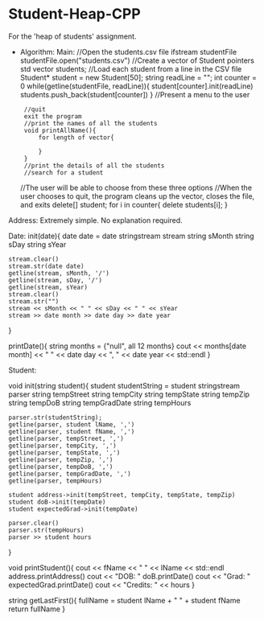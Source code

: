# Student-Heap-CPP
For the 'heap of students' assignment.

 - Algorithm:
Main:
    //Open the students.csv file
    ifstream studentFile
    studentFile.open("students.csv")
    //Create a vector of Student pointers
    std vector<Student> students;
    //Load each student from a line in the CSV file
    Student* student = new Student[50];
    string readLine = "";
    int counter = 0
    while(getline(studentFile, readLine)){
        student[counter].init(readLine)
        students.push_back(student[counter])
    }
    //Present a menu to the user

        //quit
        exit the program
        //print the names of all the students
        void printAllName(){
            for length of vector{
                
            }
        }
        //print the details of all the students
        //search for a student
    //The user will be able to choose from these three options
    //When the user chooses to quit, the program cleans up the vector, closes the file, and exits
    delete[] student;
    for i in counter{
        delete students[i];
    }



Address:
Extremely simple. No explanation required.

Date:
init(date){
    date date = date
    stringstream stream
    string sMonth
    string sDay
    string sYear

    stream.clear()
    stream.str(date date)
    getline(stream, sMonth, '/')
    getline(stream, sDay, '/')
    getline(stream, sYear)
    stream.clear()
    stream.str("")
    stream << sMonth << " " << sDay << " " << sYear
    stream >> date month >> date day >> date year
}

printDate(){
    string months = {"null", all 12 months}
    cout << months[date month] << " " << date day << ", " << date year << std::endl
}

Student:

void init(string student){
    student studentString = student
    stringstream parser
    string tempStreet
    string tempCity
    string tempState
    string tempZip
    string tempDoB
    string tempGradDate
    string tempHours

    parser.str(studentString);
    getline(parser, student lName, ',')
    getline(parser, student fName, ',')
    getline(parser, tempStreet, ',')
    getline(parser, tempCity, ',')
    getline(parser, tempState, ',')
    getline(parser, tempZip, ',')
    getline(parser, tempDoB, ',')
    getline(parser, tempGradDate, ',')    
    getline(parser, tempHours)

    student address->init(tempStreet, tempCity, tempState, tempZip)
    student doB->init(tempDate)
    student expectedGrad->init(tempDate)

    parser.clear()
    parser.str(tempHours)
    parser >> student hours
}

void printStudent(){
    cout << fName << " " << lName << std::endl
    address.printAddress()
    cout << "DOB: "
    doB.printDate()
    cout << "Grad: "
    expectedGrad.printDate()
    cout << "Credits: " << hours
}

string getLastFirst(){
    fullName = student lName + " " + student fName
    return fullName
}